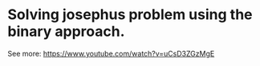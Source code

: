 # Solving josephus problem using the binary approach.

See more: https://www.youtube.com/watch?v=uCsD3ZGzMgE